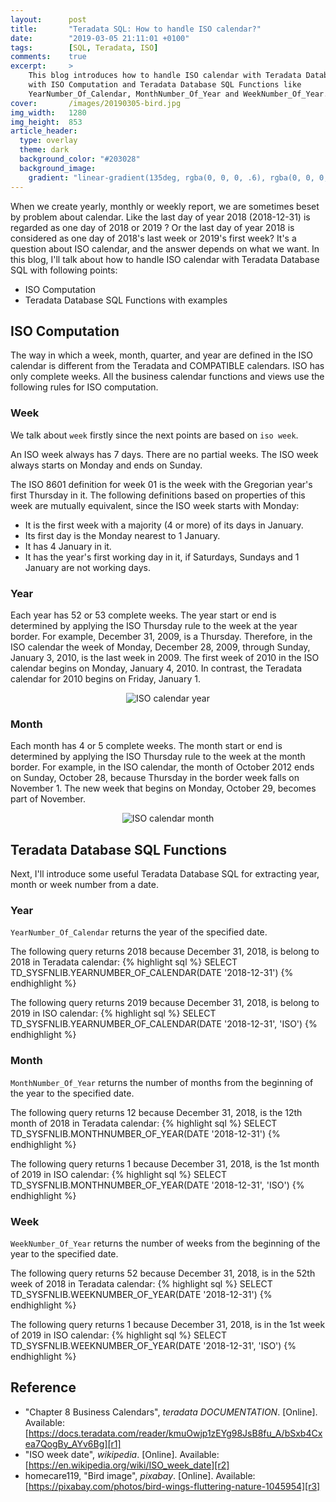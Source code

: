 ```yaml
---
layout:      post
title:       "Teradata SQL: How to handle ISO calendar?"
date:        "2019-03-05 21:11:01 +0100"
tags:        [SQL, Teradata, ISO]
comments:    true
excerpt:     >
    This blog introduces how to handle ISO calendar with Teradata Database SQL
    with ISO Computation and Teradata Database SQL Functions like
    YearNumber_Of_Calendar, MonthNumber_Of_Year and WeekNumber_Of_Year.
cover:       /images/20190305-bird.jpg
img_width:   1280
img_height:  853
article_header:
  type: overlay
  theme: dark
  background_color: "#203028"
  background_image:
    gradient: "linear-gradient(135deg, rgba(0, 0, 0, .6), rgba(0, 0, 0, .4))"
---
```


When we create yearly, monthly or weekly report, we are sometimes beset by
problem about calendar. Like the last day of year 2018 (2018-12-31) is regarded
as one day of 2018 or 2019 ? Or the last day of year 2018 is considered as one
day of 2018's last week or 2019's first week? It's a question about ISO
calendar, and the answer depends on what we want. In this blog, I'll talk about
how to handle ISO calendar with Teradata Database SQL with following points:

- ISO Computation
- Teradata Database SQL Functions with examples

## ISO Computation
The way in which a week, month, quarter, and year are defined in the ISO
calendar is different from the Teradata and COMPATIBLE calendars. ISO has only
complete weeks. All the business calendar functions and views use the following
rules for ISO computation.

### Week
We talk about `week` firstly since the next points are based on `iso week`.

An ISO week always has 7 days. There are no partial weeks. The ISO week always
starts on Monday and ends on Sunday.

The ISO 8601 definition for week 01 is the week with the Gregorian year's first
Thursday in it. The following definitions based on properties of this week are
mutually equivalent, since the ISO week starts with Monday:

- It is the first week with a majority (4 or more) of its days in January.
- Its first day is the Monday nearest to 1 January.
- It has 4 January in it.
- It has the year's first working day in it, if Saturdays, Sundays and 1
January are not working days.

### Year
Each year has 52 or 53 complete weeks. The year start or end is determined by
applying the ISO Thursday rule to the week at the year border. For example,
December 31, 2009, is a Thursday. Therefore, in the ISO calendar the week of
Monday, December 28, 2009, through Sunday, January 3, 2010, is the last week
in 2009. The first week of 2010 in the ISO calendar begins on Monday, January
4, 2010. In contrast, the Teradata calendar for 2010 begins on Friday, January 1.

<p align="center">
  <img alt="ISO calendar year"
  src="{{ site.baseurl }}/images/20190305-iso-year.jpg"/>
</p>

### Month
Each month has 4 or 5 complete weeks. The month start or end is determined by
applying the ISO Thursday rule to the week at the month border. For example, in
the ISO calendar, the month of October 2012 ends on Sunday, October 28, because
Thursday in the border week falls on November 1. The new week that begins on
Monday, October 29, becomes part of November.

<p align="center">
  <img alt="ISO calendar month"
  src="{{ site.baseurl }}/images/20190305-iso-month.jpg"/>
</p>

## Teradata Database SQL Functions
Next, I'll introduce some useful Teradata Database SQL for extracting year,
month or week number from a date.

### Year
`YearNumber_Of_Calendar` returns the year of the specified date.

The following query returns 2018 because December 31, 2018, is belong to 2018
in Teradata calendar:
{% highlight sql %}
SELECT TD_SYSFNLIB.YEARNUMBER_OF_CALENDAR(DATE '2018-12-31')
{% endhighlight %}

The following query returns 2019 because December 31, 2018, is belong to 2019
in ISO calendar:
{% highlight sql %}
SELECT TD_SYSFNLIB.YEARNUMBER_OF_CALENDAR(DATE '2018-12-31', 'ISO')
{% endhighlight %}

### Month
`MonthNumber_Of_Year` returns the number of months from the beginning of the
year to the specified date.

The following query returns 12 because December 31, 2018, is the 12th month of
2018 in Teradata calendar:
{% highlight sql %}
SELECT TD_SYSFNLIB.MONTHNUMBER_OF_YEAR(DATE '2018-12-31')
{% endhighlight %}

The following query returns 1 because December 31, 2018, is the 1st month of
2019 in ISO calendar:
{% highlight sql %}
SELECT TD_SYSFNLIB.MONTHNUMBER_OF_YEAR(DATE '2018-12-31', 'ISO')
{% endhighlight %}

### Week
`WeekNumber_Of_Year` returns the number of weeks from the beginning of the year
to the specified date.

The following query returns 52 because December 31, 2018, is in the 52th week of
2018 in Teradata calendar:
{% highlight sql %}
SELECT TD_SYSFNLIB.WEEKNUMBER_OF_YEAR(DATE '2018-12-31')
{% endhighlight %}

The following query returns 1 because December 31, 2018, is in the 1st week of
2019 in ISO calendar:
{% highlight sql %}
SELECT TD_SYSFNLIB.WEEKNUMBER_OF_YEAR(DATE '2018-12-31', 'ISO')
{% endhighlight %}

## Reference
- "Chapter 8 Business Calendars", _teradata DOCUMENTATION_. [Online]. Available: [https://docs.teradata.com/reader/kmuOwjp1zEYg98JsB8fu_A/bSxb4Cxea7QogBy_AYv6Bg][r1]
- "ISO week date", _wikipedia_. [Online]. Available: [https://en.wikipedia.org/wiki/ISO_week_date][r2]
- homecare119, "Bird image", _pixabay_. [Online]. Available: [https://pixabay.com/photos/bird-wings-fluttering-nature-1045954][r3]

[r1]: https://docs.teradata.com/reader/kmuOwjp1zEYg98JsB8fu_A/bSxb4Cxea7QogBy_AYv6Bg
[r2]: https://en.wikipedia.org/wiki/ISO_week_date
[r3]: https://pixabay.com/photos/bird-wings-fluttering-nature-1045954

